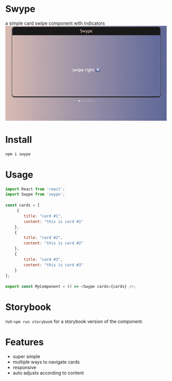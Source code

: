 # Swype 
a simple card swipe component with indicators   
![alt txt](./demo.gif)


# Install
```bash
npm i swype
```

# Usage
```js
import React from 'react';
import Swype from 'swype';

const cards = [
     {
        title: "card #1",
        content: "this is card #1"
    },
    {
        title: "card #2",
        content: "this is card #2"
    },
    {
        title: "card #3",
        content: "this is card #3"
    }
];

export const MyComponent = () => <Swype cards={cards} />;

```

# Storybook
run `npm run storybook` for a storybook version of the component.

# Features
* super simple
* multiple ways to navigate cards
* responsive
* auto adjusts according to content